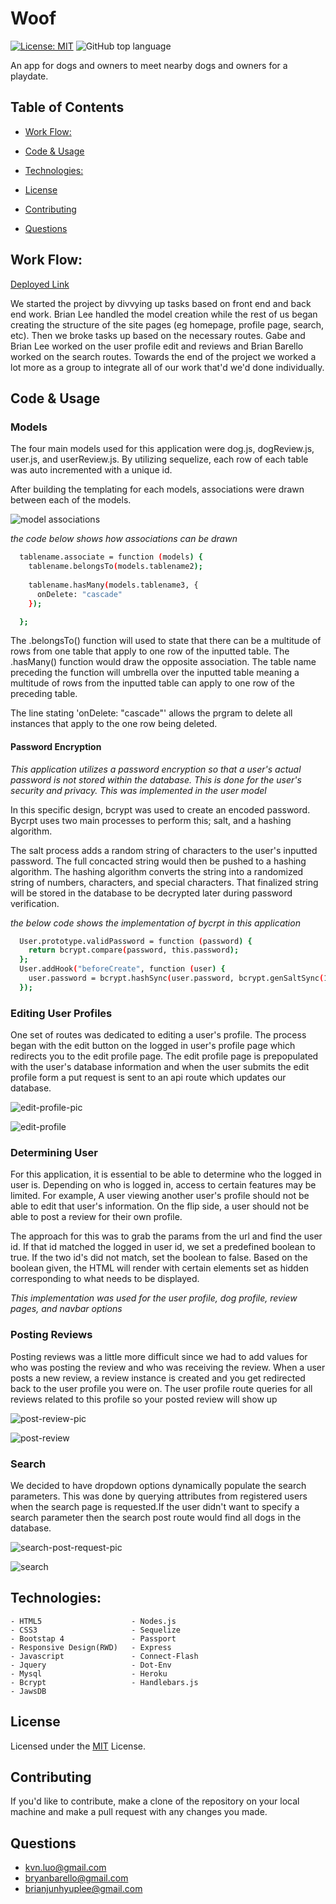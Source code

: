 # Woof
[![License: MIT](https://img.shields.io/badge/License-MIT-yellow.svg)](https://opensource.org/licenses/MIT)
![GitHub top language](https://img.shields.io/github/languages/top/bbarello/Woof)

An app for dogs and owners to meet nearby dogs and owners for a playdate. 

## Table of Contents

  * [Work Flow:](#work-flow)

  * [Code & Usage](#code--usage)

  * [Technologies:](#technologies)

  * [License](#license)

  * [Contributing](#contributing)

  * [Questions](#questions)


## Work Flow:

[Deployed Link](https://woof-23.herokuapp.com/)

We started the project by divvying up tasks based on front end and back end work. Brian Lee handled the model creation while the rest of us began creating the structure of the site pages (eg homepage, profile page, search, etc). Then we broke tasks up based on the necessary routes. Gabe and Brian Lee worked on the user profile edit and reviews and Brian Barello worked on the search routes. Towards the end of the project we worked a lot more as a group to integrate all of our work that'd we'd done individually.

## Code & Usage

### Models

The four main models used for this application were dog.js, dogReview.js, user.js, and userReview.js. By utilizing sequelize, each row of each table was auto incremented with a unique id.

After building the templating for each models, associations were drawn between each of the models.


![model associations](./public/assets/images/readme_imgs/models.png) 

*the code below shows how associations can be drawn*

```bash
  tablename.associate = function (models) {
    tablename.belongsTo(models.tablename2);
    
    tablename.hasMany(models.tablename3, {
      onDelete: "cascade"
    });

  };
```

The .belongsTo() function will used to state that there can be a multitude of rows from one table that apply to one row of the inputted table. The .hasMany() function would draw the opposite association. The table name preceding the function will umbrella over the inputted table meaning a multitude of rows from the inputted table can apply to one row of the preceding table.

The line stating 'onDelete: "cascade"' allows the prgram to delete all instances that apply to the one row being deleted.

#### Password Encryption

*This application utilizes a password encryption so that a user's actual password is not stored within the database. This is done for the user's security and privacy. This was implemented in the user model*

In this specific design, bcrypt was used to create an encoded password. Bycrpt uses two main processes to perform this; salt, and a hashing algorithm.

The salt process adds a random string of characters to the user's inputted password. The full concacted string would then be pushed to a hashing algorithm. The hashing algorithm converts the string into a randomized string of numbers, characters, and special characters. That finalized string will be stored in the database to be decrypted later during password verification.

*the below code shows the implementation of bycrpt in this application*

```bash
  User.prototype.validPassword = function (password) {
    return bcrypt.compare(password, this.password);
  };
  User.addHook("beforeCreate", function (user) {
    user.password = bcrypt.hashSync(user.password, bcrypt.genSaltSync(10));
  });
```

### Editing User Profiles

One set of routes was dedicated to editing a user's profile. The process began with the edit button on the logged in user's profile page which redirects you to the edit profile page. The edit profile page is prepopulated with the user's database information and when the user submits the edit profile form a put request is sent to an api route which updates our database. 

![edit-profile-pic](./public/assets/images/readme_imgs/edit_profile.png)

![edit-profile](./public/assets/gifs/edit_profile.gif)

### Determining User

For this application, it is essential to be able to determine who the logged in user is. Depending on who is logged in, access to certain features may be limited. For example, A user viewing another user's profile should not be able to edit that user's information. On the flip side, a user should not be able to post a review for their own profile.

The approach for this was to grab the params from the url and find the user id. If that id matched the logged in user id, we set a predefined boolean to true. If the two id's did not match, set the boolean to false. Based on the boolean given, the HTML will render with certain elements set as hidden corresponding to what needs to be displayed.

*This implementation was used for the user profile, dog profile, review pages, and navbar options*

### Posting Reviews

Posting reviews was a little more difficult since we had to add values for who was posting the review and who was receiving the review. When a user posts a new review, a review instance is created and you get redirected back to the user profile you were on. The user profile route queries for all reviews related to this profile so your posted review will show up

![post-review-pic](./public/assets/images/readme_imgs/post_review.png)

![post-review](./public/assets/gifs/dog_review.gif)

### Search

We decided to have dropdown options dynamically populate the search parameters. This was done by querying attributes from registered users when the search page is requested.If the user didn't want to specify a search parameter then the search post route would find all dogs in the database. 

![search-post-request-pic](./public/assets/images/readme_imgs/search_post_request.png)

![search](./public/assets/gifs/search.gif)


## Technologies:

```
- HTML5                    - Nodes.js            
- CSS3                     - Sequelize
- Bootstap 4               - Passport
- Responsive Design(RWD)   - Express
- Javascript               - Connect-Flash
- Jquery                   - Dot-Env
- Mysql                    - Heroku
- Bcrypt                   - Handlebars.js
- JawsDB
```

## License
Licensed under the [MIT](https://opensource.org/licenses/MIT) License.

## Contributing
If you'd like to contribute, make a clone of the repository on your local machine and make a pull request with any changes you made.

## Questions
* [kvn.luo@gmail.com](kvn.luo@gmail.com)
* [bryanbarello@gmail.com](bryanbarello@gmail.com)
* [brianjunhyuplee@gmail.com](brianjunhyuplee@gmail.com)